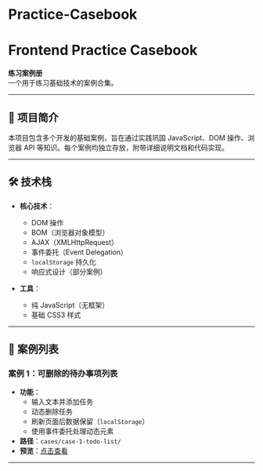 # Practice-Casebook

# Frontend Practice Casebook  
**练习案例册**  
一个用于练习基础技术的案例合集。

---

## 📌 项目简介
本项目包含多个开发的基础案例，旨在通过实践巩固 JavaScript、DOM 操作、浏览器 API 等知识。每个案例均独立存放，附带详细说明文档和代码实现。

---

## 🛠️ 技术栈
- **核心技术**：  
  - DOM 操作  
  - BOM（浏览器对象模型）  
  - AJAX（XMLHttpRequest）  
  - 事件委托（Event Delegation）  
  - `localStorage` 持久化  
  - 响应式设计（部分案例）  

- **工具**：  
  - 纯 JavaScript（无框架）  
  - 基础 CSS3 样式  

---

## 📁 案例列表
### **案例 1：可删除的待办事项列表**  
- **功能**：  
  - 输入文本并添加任务  
  - 动态删除任务  
  - 刷新页面后数据保留（`localStorage`）  
  - 使用事件委托处理动态元素  
- **路径**：`cases/case-1-todo-list/`  
- **预览**：[点击查看](https://your-github-username.github.io/frontend-practice-casebook/cases/case-1-todo-list/)  

---
